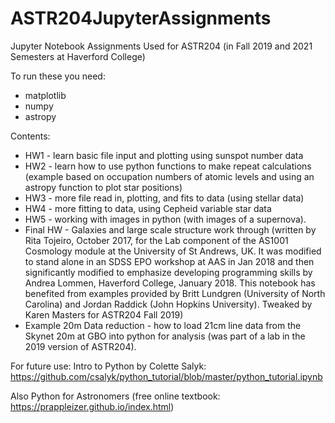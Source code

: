 # ASTR204JupyterAssignments
Jupyter Notebook Assignments Used for ASTR204 (in Fall 2019 and 2021 Semesters at Haverford College)

To run these you need: 
* matplotlib
* numpy
* astropy

Contents: 
* HW1 - learn basic file input and plotting using sunspot number data
* HW2 - learn how to use python functions to make repeat calculations (example based on occupation numbers of atomic levels and using an astropy function to plot star positions)
* HW3 - more file read in, plotting, and fits to data (using stellar data)
* HW4 - more fitting to data, using Cepheid variable star data
* HW5 - working with images in python (with images of a supernova). 
* Final HW - Galaxies and large scale structure work through (written by Rita Tojeiro, October 2017, for the Lab component of the AS1001 Cosmology module at the University of St Andrews, UK. It was modified to stand alone in an SDSS EPO workshop at AAS in Jan 2018 and then significantly modified to emphasize developing programming skills by Andrea Lommen, Haverford College, January 2018. This notebook has benefited from examples provided by Britt Lundgren (University of North Carolina) and Jordan Raddick (John Hopkins University). Tweaked by Karen Masters for ASTR204 Fall 2019) 
* Example 20m Data reduction - how to load 21cm line data from the Skynet 20m at GBO into python for analysis (was part of a lab in the 2019 version of ASTR204). 

For future use: Intro to Python by Colette Salyk: https://github.com/csalyk/python_tutorial/blob/master/python_tutorial.ipynb

Also Python for Astronomers (free online textbook: https://prappleizer.github.io/index.html)